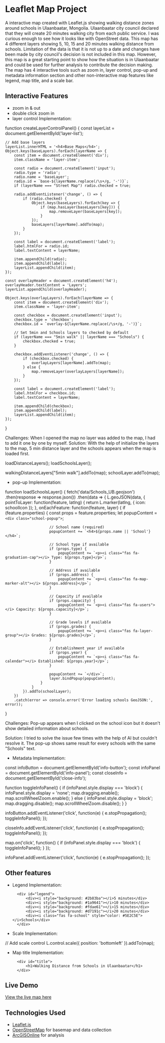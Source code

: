 # Leaflet Map Project

A interactive map created with Leaflet.js showing walking distance zones around schools in Ulaanbaatar, Mongolia. Ulaanbaatar city council declared that they will create 20 minutes walking city from each public service. I was curious enough to see how it looks like with OpenStreet data. This map has 4 different layers showing 5, 10, 15 and 20 minutes walking distance from schools. Limitation of the data is that it is not up to a date and changes have been made by city council's decision is not included in this map. However, this map is a great starting point to show how the situation is in Ulaanbaatar and could be used for further analysis to contribute the decision making. The map has 4 interactive tools such as zoom in, layer control, pop-up  and metadata information section and other non-interactive map features like legend, map title, and a scale bar.

## Interactive Features
- zoom in & out
- double click zoom in
- layer control
Implementation:

function createLayerControlPanel() {
    const layerList = document.getElementById('layer-list');
    
    // Add base layers
    layerList.innerHTML = '<h4>Base Maps</h4>';
    Object.keys(baseLayers).forEach(layerName => {
        const item = document.createElement('div');
        item.className = 'layer-item';
        
        const radio = document.createElement('input');
        radio.type = 'radio';
        radio.name = 'baseLayer';
        radio.id = `base-${layerName.replace(/\s+/g, '-')}`;
        if (layerName === "Street Map") radio.checked = true;
        
        radio.addEventListener('change', () => {
            if (radio.checked) {
                Object.keys(baseLayers).forEach(key => {
                    if (map.hasLayer(baseLayers[key])) {
                        map.removeLayer(baseLayers[key]);
                    }
                });
                baseLayers[layerName].addTo(map);
            }
        });
        
        const label = document.createElement('label');
        label.htmlFor = radio.id;
        label.textContent = layerName;
        
        item.appendChild(radio);
        item.appendChild(label);
        layerList.appendChild(item);
    });
    
    const overlayHeader = document.createElement('h4');
    overlayHeader.textContent = 'Layers';
    layerList.appendChild(overlayHeader);
    
    Object.keys(overlayLayers).forEach(layerName => {
        const item = document.createElement('div');
        item.className = 'layer-item';
        
        const checkbox = document.createElement('input');
        checkbox.type = 'checkbox';
        checkbox.id = `overlay-${layerName.replace(/\s+/g, '-')}`;
        
        // Set 5min and Schools layers to checked by default
        if (layerName === "5min walk" || layerName === "Schools") {
            checkbox.checked = true;
        }
        
        checkbox.addEventListener('change', () => {
            if (checkbox.checked) {
                overlayLayers[layerName].addTo(map);
            } else {
                map.removeLayer(overlayLayers[layerName]);
            }
        });
        
        const label = document.createElement('label');
        label.htmlFor = checkbox.id;
        label.textContent = layerName;
        
        item.appendChild(checkbox);
        item.appendChild(label);
        layerList.appendChild(item);
    });
}

Challenges: When I opened the map no layer was added to the map, I had to add it one by one by myself.
Solution: With the help of initialize the layers to the map, 5 min distance layer and the schools appears when the map is loaded first. 

loadDistanceLayers();
loadSchoolsLayer();

walkingDistanceLayers["5min walk"].addTo(map);
schoolLayer.addTo(map);

- pop-up
Implementation:

function loadSchoolsLayer() {
    fetch('data/Schools_UB.geojson')
        .then(response => response.json())
        .then(data => {
            L.geoJSON(data, {
                pointToLayer: function(feature, latlng) {
                    return L.marker(latlng, {
                        icon: schoolIcon
                    });
                },
                onEachFeature: function(feature, layer) {
                    if (feature.properties) {
                        const props = feature.properties;
                        let popupContent = `<div class="school-popup">`;
                        
                        // School name (required)
                        popupContent += `<h4>${props.name || 'School'}</h4>`;
                        
                        // School type if available
                        if (props.type) {
                            popupContent += `<p><i class="fas fa-graduation-cap"></i> Type: ${props.type}</p>`;
                        }
                        
                        // Address if available
                        if (props.address) {
                            popupContent += `<p><i class="fas fa-map-marker-alt"></i> ${props.address}</p>`;
                        }
                        
                        // Capacity if available
                        if (props.capacity) {
                            popupContent += `<p><i class="fas fa-users"></i> Capacity: ${props.capacity}</p>`;
                        }
                        
                        // Grade levels if available
                        if (props.grades) {
                            popupContent += `<p><i class="fas fa-layer-group"></i> Grades: ${props.grades}</p>`;
                        }
                        
                        // Establishment year if available
                        if (props.year) {
                            popupContent += `<p><i class="fas fa-calendar"></i> Established: ${props.year}</p>`;
                        }
                        
                        popupContent += `</div>`;
                        layer.bindPopup(popupContent);
                    }
                }
            }).addTo(schoolLayer);
        })
        .catch(error => console.error('Error loading schools GeoJSON:', error));
}

Challenges: Pop-up appears when I clicked on the school icon but it doesn't show detailed information about schools.

Solution: I tried to solve the issue few times with the help of AI but couldn't resolve it. The pop-up shows same result for every schools with the same "Schools" text.

- Metadata
Implementation:

const infoButton = document.getElementById('info-button');
const infoPanel = document.getElementById('info-panel');
const closeInfo = document.getElementById('close-info');

function toggleInfoPanel() {
    if (infoPanel.style.display === 'block') {
        infoPanel.style.display = 'none';
        map.dragging.enable();
        map.scrollWheelZoom.enable();
    } else {
        infoPanel.style.display = 'block';
        map.dragging.disable();
        map.scrollWheelZoom.disable();
    }
}

infoButton.addEventListener('click', function(e) {
    e.stopPropagation();
    toggleInfoPanel();
});

closeInfo.addEventListener('click', function(e) {
    e.stopPropagation();
    toggleInfoPanel();
});

map.on('click', function() {
    if (infoPanel.style.display === 'block') {
        toggleInfoPanel();
    }
});

infoPanel.addEventListener('click', function(e) {
    e.stopPropagation();
});


## Other features
- Legend
Implementation:

        <div id="legend">
            <div><i style="background: #2b83ba"></i>5 minutes</div>
            <div><i style="background: #1a9641"></i>10 minutes</div>
            <div><i style="background: #fdae61"></i>15 minutes</div>
            <div><i style="background: #d7191c"></i>20 minutes</div>
            <div><i class="fas fa-school" style="color: #5E2C5E"></i>Schools</div>
        </div>

- Scale
Implementation:

// Add scale control
L.control.scale({ position: 'bottomleft' }).addTo(map);

- Map title
Implementation:

        <div id="title">
            <h1>Walking Distance from Schools in Ulaanbaatar</h1>
        </div>

## Live Demo
[View the live map here](http://127.0.0.1:3000/index.html) 

## Technologies Used
- [Leaflet.js](https://leafletjs.com/)
- [OpenStreetMap](https://www.openstreetmap.org/) for basemap and data collection
- [ArcGISOnline](hiips:/zgis.maps.arcgis.com/) for analysis
